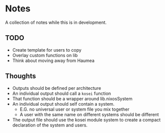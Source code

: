 # Notes

A collection of notes while this is in development.

## TODO

- Create template for users to copy
- Overlay custom functions on lib
- Think about moving away from Haumea

## Thoughts

- Outputs should be defined per architecture
- An individual output should call a `kosei` function
- That function should be a wrapper around lib.nixosSystem
- An individual output should self contain a system.
  - E.G. no universal user or system file you mix together
  - A user with the same name on different systems should be different
- The output file should use the kosei module system to create a
  compact declaration of the system and users.
